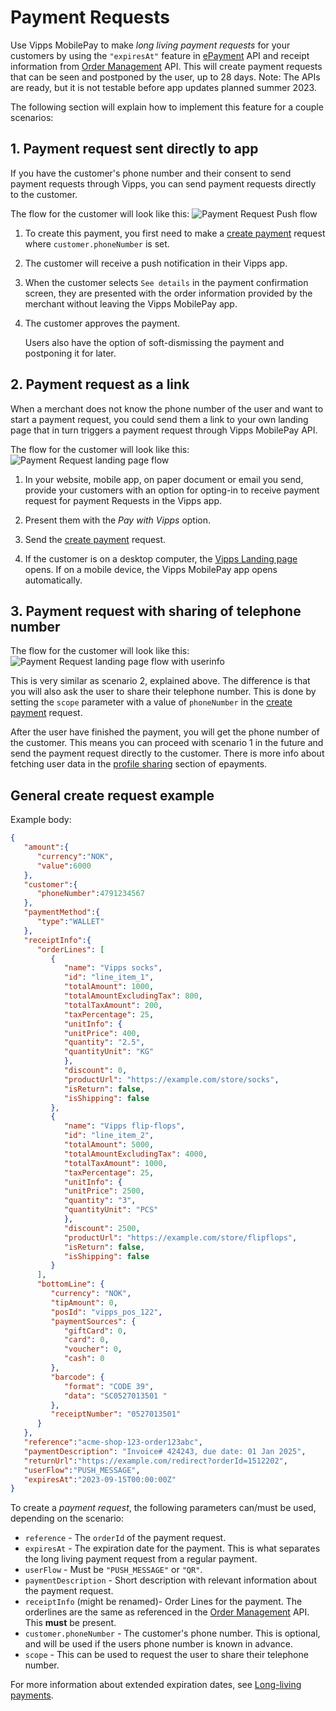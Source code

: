 <!-- START_METADATA
---
title: Vipps MobilePay Payment Requests
sidebar_label: Payment Requests
description: Using Vipps MobilePay for sending payment requests.
hide_table_of_contents: true
pagination_next: null
pagination_prev: null
---
END_METADATA -->

# Payment Requests

Use Vipps MobilePay to make *long living payment requests* for your customers by using the `"expiresAt"` feature in
[ePayment](https://developer.vippsmobilepay.com/docs/APIs/epayment-api)
API and receipt information from
[Order Management](https://developer.vippsmobilepay.com/docs/APIs/order-management-api) API. This will create payment requests that can be seen and postponed by the user, up to 28 days. Note: The APIs are ready, but it is not testable before app updates planned summer 2023.

The following section will explain how to implement this feature for a couple scenarios:

## 1. Payment request sent directly to app

If you have the customer's phone number and their consent to send payment requests through Vipps, you can send payment requests directly to the customer.

The flow for the customer will look like this: ![Payment Request Push flow](images/Payment-request-sent-directly-to-app.png)

1. To create this payment, you first need to make a [create payment](https://developer.vippsmobilepay.com/api/epayment#tag/CreatePayments) request where `customer.phoneNumber` is set.
2. The customer will receive a push notification in their Vipps app.
3. When the customer selects `See details` in the payment confirmation screen, they are presented with the order information provided by the merchant without leaving the Vipps MobilePay app.
4. The customer approves the payment.

   Users also have the option of soft-dismissing the payment and postponing it for later.

## 2. Payment request as a link

When a merchant does not know the phone number of the user and want to start a payment request, you could send them a link to your own landing page that in turn triggers a payment request through Vipps MobilePay API.

The flow for the customer will look like this: ![Payment Request landing page flow](images/Payment-request-with-link.png)

1. In your website, mobile app, on paper document or email you send, provide your customers with an option for opting-in to receive payment request for payment Requests in the Vipps app.
2. Present them with the *Pay with Vipps* option.
3. Send the [create payment](https://developer.vippsmobilepay.com/api/epayment#tag/CreatePayments) request.

4. If the customer is on a desktop computer, the
   [Vipps Landing page](https://developer.vippsmobilepay.com/docs/vipps-developers/common-topics/vipps-landing-page)
   opens. If on a mobile device, the Vipps MobilePay app opens automatically.

## 3. Payment request with sharing of telephone number

The flow for the customer will look like this: ![Payment Request landing page flow with userinfo](images/Payment-request-with-sharing-phone-number.png)

This is very similar as scenario 2, explained above. The difference is that you will also ask the user to share their telephone number. This is done by setting the `scope` parameter with a value of `phoneNumber` in the [create payment](https://developer.vippsmobilepay.com/api/epayment#tag/CreatePayments) request.

After the user have finished the payment, you will get the phone number of the customer. This means you can proceed with scenario 1 in the future and send the payment request directly to the customer. There is more info about fetching user data in the [profile sharing](https://developer.vippsmobilepay.com/docs/APIs/epayment-api/features/profile-sharing/) section of epayments.

## General create request example

Example body:

   ```json
   {
      "amount":{
         "currency":"NOK",
         "value":6000
      },
      "customer":{
         "phoneNumber":4791234567
      },
      "paymentMethod":{
         "type":"WALLET"
      },
      "receiptInfo":{
         "orderLines": [
            {
               "name": "Vipps socks",
               "id": "line_item_1",
               "totalAmount": 1000,
               "totalAmountExcludingTax": 800,
               "totalTaxAmount": 200,
               "taxPercentage": 25,
               "unitInfo": {
               "unitPrice": 400,
               "quantity": "2.5",
               "quantityUnit": "KG"
               },
               "discount": 0,
               "productUrl": "https://example.com/store/socks",
               "isReturn": false,
               "isShipping": false
            },
            {
               "name": "Vipps flip-flops",
               "id": "line_item_2",
               "totalAmount": 5000,
               "totalAmountExcludingTax": 4000,
               "totalTaxAmount": 1000,
               "taxPercentage": 25,
               "unitInfo": {
               "unitPrice": 2500,
               "quantity": "3",
               "quantityUnit": "PCS"
               },
               "discount": 2500,
               "productUrl": "https://example.com/store/flipflops",
               "isReturn": false,
               "isShipping": false
            }
         ],
         "bottomLine": {
            "currency": "NOK",
            "tipAmount": 0,
            "posId": "vipps_pos_122",
            "paymentSources": {
               "giftCard": 0,
               "card": 0,
               "voucher": 0,
               "cash": 0
            },
            "barcode": {
               "format": "CODE 39",
               "data": "SC0527013501 "
            },
            "receiptNumber": "0527013501"
         }
      },
      "reference":"acme-shop-123-order123abc",
      "paymentDescription": "Invoice# 424243, due date: 01 Jan 2025",
      "returnUrl":"https://example.com/redirect?orderId=1512202",
      "userFlow":"PUSH_MESSAGE",
      "expiresAt":"2023-09-15T00:00:00Z"
   }
   ```

To create a *payment request*, the following parameters can/must be used, depending on the scenario:

* `reference` - The `orderId` of the payment request.
* `expiresAt` - The expiration date for the payment. This is what separates the long living payment request from a regular payment.
* `userFlow`  - Must be `"PUSH_MESSAGE"` or `"QR"`.
* `paymentDescription` - Short description with relevant information about the payment request.
* `receiptInfo` (might be renamed)- Order Lines for the payment. The orderlines are the same as referenced in the [Order Management](https://developer.vippsmobilepay.com/docs/APIs/order-management-api) API. This **must** be present.
* `customer.phoneNumber` - The customer's phone number. This is optional, and will be used if the users phone number is known in advance.
* `scope` - This can be used to request the user to share their telephone number.

For more information about extended expiration dates, see [Long-living payments](../long-expiry-time-for-payments-to-merchants/README.md).
